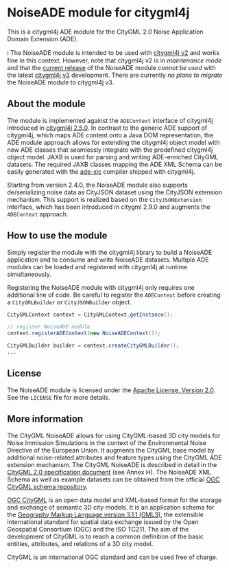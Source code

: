 # NoiseADE module for citygml4j
This is a citygml4j ADE module for the CityGML 2.0 Noise Application Domain Extension (ADE).

:information_source: The NoiseADE module is intended to be used with [citygml4j v2](https://github.com/citygml4j/citygml4j/tree/citygml4j-v2)
and works fine in this context. However, note that citygml4j v2 is in _maintenance mode_ and that the
[current release](https://github.com/citygml4j/noise-ade-citygml4j/releases/latest) of the NoiseADE module
_cannot be used_ with the latest [citygml4j v3](https://github.com/citygml4j/citygml4j) development. There are
currently _no plans to migrate_ the NoiseADE module to citygml4j v3.

## About the module
The module is implemented
against the `ADEContext` interface of citygml4j introduced in
[citygml4j 2.5.0](https://github.com/citygml4j/citygml4j/releases/tag/v2.5.0). In contrast to the generic ADE support
of citygml4j, which maps ADE content onto a Java DOM representation, the ADE module approach allows for extending the
citygml4j object model with new ADE classes that seamlessly integrate with the predefined citygml4j object model. JAXB
is used for parsing and writing ADE-enriched CityGML datasets. The required JAXB classes mapping the ADE XML Schema can
be easily generated with the [ade-xjc](https://github.com/citygml4j/ade-xjc) compiler shipped with citygml4j.

Starting from version 2.4.0, the NoiseADE module also supports de/serializing noise data as CityJSON dataset using the
CityJSON extension mechanism. This support is realized based on the `CityJSONExtension` interface, which has been
introduced in citygml 2.9.0 and augments the `ADEContext` approach.

## How to use the module
Simply register the module with the citygml4j library to build a NoiseADE application and to consume and write NoiseADE
datasets. Multiple ADE modules can be loaded and registered with citygml4j at runtime simultaneously.

Registering the NoiseADE module with citygml4j only requires one additional line of code. Be careful to register the
`ADEContext` before creating a `CityGMLBuilder` or `CityJSONBuilder` object.

```java
CityGMLContext context = CityGMLContext.getInstance();

// register NoiseADE module
context.registerADEContext(new NoiseADEContext());

CityGMLBuilder builder = context.createCityGMLBuilder();
...
```

## License
The NoiseADE module is licensed under the [Apache License, Version 2.0](http://www.apache.org/licenses/LICENSE-2.0).
See the `LICENSE` file for more details.

## More information
The CityGML NoiseADE allows for using CityGML-based 3D city models for Noise Immission Simulations in the context of
the Environmental Noise Directive of the European Union. It augments the CityGML base model by additional noise-related
attributes and feature types using the CityGML ADE extension mechanism. The CityGML NoiseADE is described in detail in
the [CityGML 2.0 specification document](https://portal.opengeospatial.org/files/?artifact_id=47842) (see Annex H).
The NoiseADE XML Schema as well as example datasets can be obtained from the official
[OGC CityGML schema repository](http://schemas.opengis.net/citygml/examples/2.0/ade/noise-ade/).

[OGC CityGML](http://www.opengeospatial.org/standards/citygml) is an open data model and XML-based format for the
storage and exchange of semantic 3D city models. It is an application schema for the
[Geography Markup Language version 3.1.1 (GML3)](http://www.opengeospatial.org/standards/gml), the extensible
international standard for spatial data exchange issued by the Open Geospatial Consortium (OGC) and the ISO TC211.
The aim of the development of CityGML is to reach a common definition of the basic entities, attributes, and relations
of a 3D city model.

CityGML is an international OGC standard and can be used free of charge.
